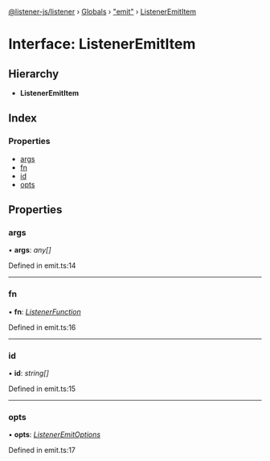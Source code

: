 [@listener-js/listener](../README.md) › [Globals](../globals.md) › ["emit"](../modules/_emit_.md) › [ListenerEmitItem](_emit_.listeneremititem.md)

# Interface: ListenerEmitItem

## Hierarchy

* **ListenerEmitItem**

## Index

### Properties

* [args](_emit_.listeneremititem.md#args)
* [fn](_emit_.listeneremititem.md#fn)
* [id](_emit_.listeneremititem.md#id)
* [opts](_emit_.listeneremititem.md#opts)

## Properties

###  args

• **args**: *any[]*

Defined in emit.ts:14

___

###  fn

• **fn**: *[ListenerFunction](../modules/_types_.md#listenerfunction)*

Defined in emit.ts:16

___

###  id

• **id**: *string[]*

Defined in emit.ts:15

___

###  opts

• **opts**: *[ListenerEmitOptions](_emit_.listeneremitoptions.md)*

Defined in emit.ts:17
